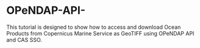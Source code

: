 # OPeNDAP-API-

This tutorial is designed to show how to access and download Ocean Products from Copernicus Marine Service as GeoTIFF using OPeNDAP API and CAS SSO. 
